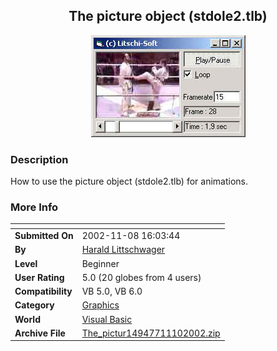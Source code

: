 ﻿<div align="center">

## The picture object \(stdole2\.tlb\)

<img src="PIC20021110512322928.jpg">
</div>

### Description

How to use the picture object (stdole2.tlb) for animations.
 
### More Info
 


<span>             |<span>
---                |---
**Submitted On**   |2002-11-08 16:03:44
**By**             |[Harald Littschwager](https://github.com/Planet-Source-Code/PSCIndex/blob/master/ByAuthor/harald-littschwager.md)
**Level**          |Beginner
**User Rating**    |5.0 (20 globes from 4 users)
**Compatibility**  |VB 5\.0, VB 6\.0
**Category**       |[Graphics](https://github.com/Planet-Source-Code/PSCIndex/blob/master/ByCategory/graphics__1-46.md)
**World**          |[Visual Basic](https://github.com/Planet-Source-Code/PSCIndex/blob/master/ByWorld/visual-basic.md)
**Archive File**   |[The\_pictur14947711102002\.zip](https://github.com/Planet-Source-Code/harald-littschwager-the-picture-object-stdole2-tlb__1-40576/archive/master.zip)








